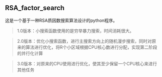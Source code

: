 ## RSA_factor_search

这是一个基于一种RSA质因数搜索算法设计的python程序。

> 1.0版本：小搜索函数使用的是穷举暴力搜索，时间消耗很大。

> 2.0版本：优化小搜索函数，进行主搜索方向上的随机漫步搜索，同时对原来的算法进行优化，将R个小区域根据CPU核心数进行分配，实现第二阶段的并行化计算

> 3.0版本：对原来的CPU使用进行优化，使其至少保留一个CPU核心来进行其他任务
